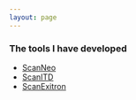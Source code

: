 ```yaml
---
layout: page
---
```


### The tools I have developed
* [ScanNeo](https://github.com/ylab-hi/ScanNeo "ScanNeo")
* [ScanITD](https://github.com/ylab-hi/ScanITD "ScanITD")
* [ScanExitron](https://github.com/ylab-hi/ScanExitron "ScanExitron")
